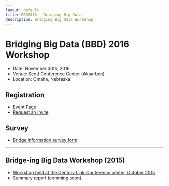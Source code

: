 ```yaml
---
layout: default
title: BBD2016 - Bridging Big Data
description: Bridging Big Data Workshop
---
```


# Bridging Big Data (BBD) 2016 Workshop
* Date: November 30th, 2016
* Venue: Scott Conference Center (Aksarben)
* Location: Omaha, Nebraska

## Registration

* [Event Page](http://bridgingbigdata.eventbrite.com)
* [Request an Invite](http://www.eventbrite.com/contactorganizer?eid=28351096894)

## Survey

* [Bridge Information survey form](https://goo.gl/forms/B3YojusikMTXNYwK2)

---

## Bridge-ing Big Data Workshop (2015)

* [Workshop held at the Century Link Conference center, October 2015](http://engineering.unl.edu/bridging-big-data-workshop/)
* Summary report (comming soon).
